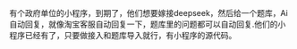 有个政府单位的小程序，到期了，他们想要嫁接deepseek，然后给一个题库，Ai自动回复，就像淘宝客服自动回复一下，题库里的问题都可以自动回复.他们的小程序已经有了，只要做接入和题库导入就行，有小程序的源代码。